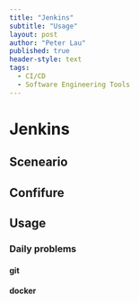 ```yaml
---
title: "Jenkins"
subtitle: "Usage"
layout: post
author: "Peter Lau"
published: true
header-style: text
tags:
  - CI/CD
  - Software Engineering Tools
---
```


# Jenkins

## Sceneario


## Confifure




## Usage

### Daily problems


#### git

#### docker


